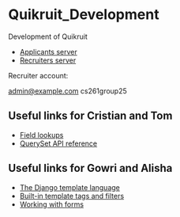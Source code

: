 # Quikruit_Development
Development of Quikruit
* [Applicants server](http://3.8.125.240/Project/applicants)
* [Recruiters server](http://3.8.125.240/Project/recruiters)

Recruiter account:

admin@example.com
cs261group25

## Useful links for Cristian and Tom
* [Field lookups](https://docs.djangoproject.com/en/2.1/ref/models/querysets/#field-lookups)
* [QuerySet API reference](https://docs.djangoproject.com/en/2.1/ref/models/queets/#queryset-api)

## Useful links for Gowri and Alisha
* [The Django template language](https://docs.djangoproject.com/en/2.1/ref/templates/language/)
* [Built-in template tags and filters](https://docs.djangoproject.com/en/2.1/ref/templates/builtins/)
* [Working with forms](https://docs.djangoproject.com/en/2.1/topics/forms/)
